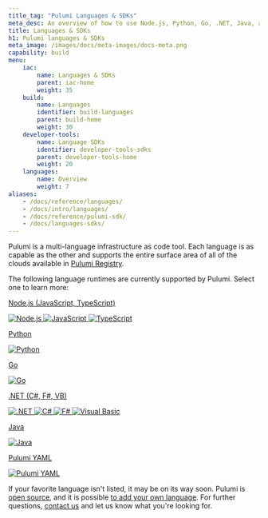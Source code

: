 ```yaml
---
title_tag: "Pulumi Languages & SDKs"
meta_desc: An overview of how to use Node.js, Python, Go, .NET, Java, and YAML when writing cloud applications for AWS, Azure, Google Cloud, Kubernetes, etc.
title: Languages & SDKs
h1: Pulumi languages & SDKs
meta_image: /images/docs/meta-images/docs-meta.png
capability: build
menu:
    iac:
        name: Languages & SDKs
        parent: iac-home
        weight: 35
    build:
        name: Languages
        identifier: build-languages
        parent: build-home
        weight: 30
    developer-tools:
        name: Language SDKs
        identifier: developer-tools-sdks
        parent: developer-tools-home
        weight: 20
    languages:
        name: Overview
        weight: 7
aliases:
    - /docs/reference/languages/
    - /docs/intro/languages/
    - /docs/reference/pulumi-sdk/
    - /docs/languages-sdks/
---
```


Pulumi is a multi-language infrastructure as code tool. Each language is as capable as the
other and supports the entire surface area of all of the clouds available in [Pulumi Registry](
/registry).

The following language runtimes are currently supported by Pulumi. Select one to learn more:

<div class="tiles flex-wrap mt-4">
    <div class="pb-4 md:pr-4 md:w-1/2">
        <a class="tile p-8 pb-16 text-center" href="./javascript">
            <p class="mx-auto text-xl font-semibold link">
                Node.js
                <span class="text-xs font-light">(JavaScript, TypeScript)</span>
            </p>
            <img class="h-12 mx-auto inline" src="/logos/tech/node.svg" alt="Node.js">
            <img class="h-12 mx-auto inline" src="/logos/tech/javascript.svg" alt="JavaScript">
            <img class="h-12 mx-auto inline" src="/logos/tech/typescript.svg" alt="TypeScript">
        </a>
    </div>
    <div class="pb-4 md:w-1/2">
        <a class="tile p-8 pb-16 text-center" href="./python">
            <p class="mx-auto text-xl font-semibold link">
                Python
            </p>
            <img class="h-12 mx-auto inline" src="/logos/tech/python.svg" alt="Python">
        </a>
    </div>
    <div class="pb-4 md:pr-4 md:w-1/2">
        <a class="tile p-8 pb-16 text-center" href="./go">
            <p class="mx-auto text-xl font-semibold link">
                Go
            </p>
            <img class="h-12 mx-auto inline" src="/logos/tech/go.svg" alt="Go">
        </a>
    </div>
    <div class="pb-4 md:w-1/2">
        <a class="tile p-8 pb-16 text-center" href="./dotnet">
            <p class="mx-auto text-xl font-semibold link">
                .NET
                <span class="text-xs font-light">(C#, F#, VB)</span>
            </p>
            <img class="h-12 mx-auto inline" src="/logos/tech/dotnet.svg" alt=".NET">
            <img class="h-12 mx-auto inline" src="/logos/tech/csharp.svg" alt="C#">
            <img class="h-12 mx-auto inline" src="/logos/tech/fsharp.svg" alt="F#">
            <img class="h-12 mx-auto inline" src="/logos/tech/visualbasic.svg" alt="Visual Basic">
        </a>
    </div>
    <div class="pb-4 md:w-1/2">
        <a class="tile p-8 pb-16 text-center" href="./java">
            <p class="mx-auto text-xl font-semibold link">
                Java
            </p>
            <img class="h-12 mx-auto inline" src="/logos/tech/java.svg" alt="Java">
        </a>
    </div>
    <div class="pb-4 md:w-1/2">
        <a class="tile p-8 pb-16 text-center" href="./yaml">
            <p class="mx-auto text-xl font-semibold link">
                Pulumi YAML
            </p>
            <img class="h-12 mx-auto inline" src="/logos/tech/yaml.svg" alt="Pulumi YAML">
        </a>
    </div>
</div>

If your favorite language isn't listed, it may be on its way soon. Pulumi is
[open source](https://github.com/pulumi/pulumi), and it is possible
[to add your own language](/docs/support/faq#how-can-i-add-support-for-my-favorite-language).
For further questions, [contact us](/docs/support/troubleshooting#contact-us) and let us
know what you're looking for.
